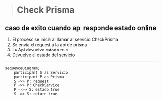 > # Check Prisma

## caso de exito cuando api responde estado online
1. El proceso se inicia al llamar al servicio CheckPrisma
2. Se envía el request a la api de prisma
3. La Api devuelve estado true
4. Devuelve el estado del servicio

***


```mermaid
sequenceDiagram;
    participant S as Servicio
    participant P as Prisma
    S ->> P: request
    P ->> P: CheckService
    P -->> S: estado true
    S ->> S: return true
    
```    